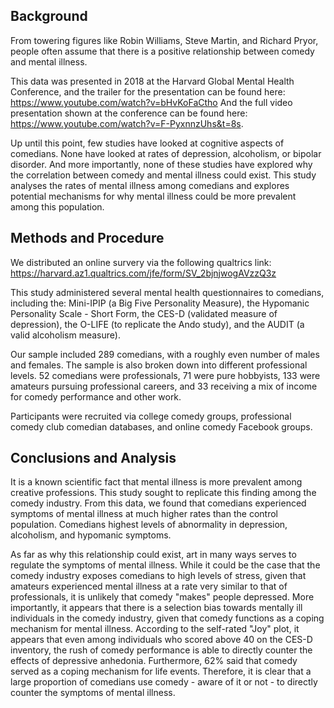 
## Background
From towering figures like Robin Williams, Steve Martin, and Richard Pryor, people often assume 
that there is a positive relationship between comedy and mental illness. 

This data was presented in 2018 at the Harvard Global Mental Health Conference, and the trailer for the presentation can be found here: https://www.youtube.com/watch?v=bHvKoFaCtho
And the full video presentation shown at the conference can be found here: https://www.youtube.com/watch?v=F-PyxnnzUhs&t=8s.

Up until this point, few studies have looked at cognitive aspects of comedians. None have looked at rates of depression, alcoholism, or bipolar disorder. And more importantly, none of these studies have explored why the correlation between comedy and mental illness could exist. 
This study analyses the rates of mental illness among comedians and explores potential mechanisms for why mental illness
could be more prevalent among this population.

## Methods and Procedure
We distributed an online survery via the following qualtrics link: https://harvard.az1.qualtrics.com/jfe/form/SV_2bjnjwogAVzzQ3z

This study administered several mental health questionnaires to comedians, including the:
Mini-IPIP (a Big Five Personality Measure), 
the Hypomanic Personality Scale - Short Form, 
the CES-D (validated measure of depression), 
the O-LIFE (to replicate the Ando study), 
and the AUDIT (a valid alcoholism measure).

Our sample included  289 comedians, with a roughly even number of males and females. The sample is also broken down
into different professional levels. 52 comedians were professionals, 71 were pure hobbyists, 133 were amateurs pursuing
professional careers, and 33 receiving a mix of income for comedy performance and other work.

Participants were recruited via college comedy groups, professional comedy club comedian databases, and online comedy 
Facebook groups. 

## Conclusions and Analysis

It is a known scientific fact that mental illness is more prevalent among creative professions. This study sought to replicate this finding among the comedy industry. From this data, we found that comedians experienced symptoms of mental illness at much higher rates than the control population. Comedians highest levels of abnormality in depression, alcoholism, and hypomanic symptoms.

As far as why this relationship could exist, art in many ways serves to regulate the symptoms of mental illness. 
While it could be the case that the comedy industry exposes comedians to high levels of stress, given that amateurs experienced mental illness at a rate very similar to that of professionals, it is unlikely that comedy "makes" people depressed. More importantly, it appears that there is a selection bias towards mentally ill individuals in the comedy industry, given that comedy functions as a coping mechanism for mental illness. According to the self-rated "Joy" plot, it appears that even among individuals who scored above 40 on the CES-D inventory, the rush of comedy performance is
able to directly counter the effects of depressive anhedonia. Furthermore, 62% said that comedy served as a coping mechanism for life events. Therefore, it is clear that a large proportion of comedians use comedy - aware of it or not - to directly counter the symptoms of mental illness.
